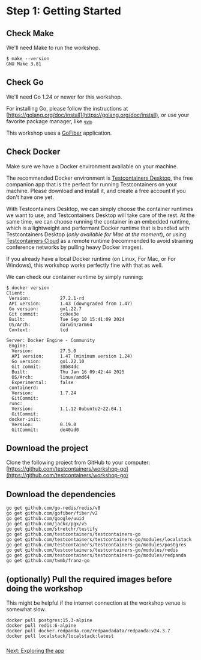 # Step 1: Getting Started

## Check Make

We'll need Make to run the workshop. 

```shell
$ make --version
GNU Make 3.81
```

## Check Go

We'll need Go 1.24 or newer for this workshop.

For installing Go, please follow the instructions at [https://golang.org/doc/install](https://golang.org/doc/install), or use your favorite package manager, like [`gvm`](https://github.com/andrewkroh/gvm).

This workshop uses a [GoFiber](https://gofiber.io/) application.

## Check Docker

Make sure we have a Docker environment available on your machine. 

The recommended Docker environment is [Testcontainers Desktop](https://testcontainers.com/desktop), the free companion app that is the perfect for running Testcontainers on your machine. Please download and install it, and create a free account if you don't have one yet.

With Testcontainers Desktop, we can simply choose the container runtimes we want to use, and Testcontainers Desktop will take care of the rest. At the same time, we can choose running the container in an embedded runtime, which is a lightweight and performant Docker runtime that is bundled with Testcontainers Desktop (_only available for Mac at the moment_), or using [Testcontainers Cloud](https://testcontainers.com/cloud) as a remote runtime (recommended to avoid straining conference networks by pulling heavy Docker images).

If you already have a local Docker runtime (on Linux, For Mac, or For Windows), this workshop works perfectly fine with that as well.

We can check our container runtime by simply running: 

```shell
$ docker version
Client:
 Version:           27.2.1-rd
 API version:       1.43 (downgraded from 1.47)
 Go version:        go1.22.7
 Git commit:        cc0ee3e
 Built:             Tue Sep 10 15:41:09 2024
 OS/Arch:           darwin/arm64
 Context:           tcd

Server: Docker Engine - Community
 Engine:
  Version:          27.5.0
  API version:      1.47 (minimum version 1.24)
  Go version:       go1.22.10
  Git commit:       38b84dc
  Built:            Thu Jan 16 09:42:44 2025
  OS/Arch:          linux/amd64
  Experimental:     false
 containerd:
  Version:          1.7.24
  GitCommit:        
 runc:
  Version:          1.1.12-0ubuntu2~22.04.1
  GitCommit:        
 docker-init:
  Version:          0.19.0
  GitCommit:        de40ad0
```

## Download the project

Clone the following project from GitHub to your computer:  
[https://github.com/testcontainers/workshop-go](https://github.com/testcontainers/workshop-go)

## Download the dependencies

```shell
go get github.com/go-redis/redis/v8
go get github.com/gofiber/fiber/v2
go get github.com/google/uuid
go get github.com/jackc/pgx/v5
go get github.com/stretchr/testify
go get github.com/testcontainers/testcontainers-go
go get github.com/testcontainers/testcontainers-go/modules/localstack
go get github.com/testcontainers/testcontainers-go/modules/postgres
go get github.com/testcontainers/testcontainers-go/modules/redis
go get github.com/testcontainers/testcontainers-go/modules/redpanda
go get github.com/twmb/franz-go
```

## \(optionally\) Pull the required images before doing the workshop

This might be helpful if the internet connection at the workshop venue is somewhat slow.

```text
docker pull postgres:15.3-alpine
docker pull redis:6-alpine
docker pull docker.redpanda.com/redpandadata/redpanda:v24.3.7
docker pull localstack/localstack:latest
```

### 
[Next: Exploring the app](step-2-exploring-the-app.md)
